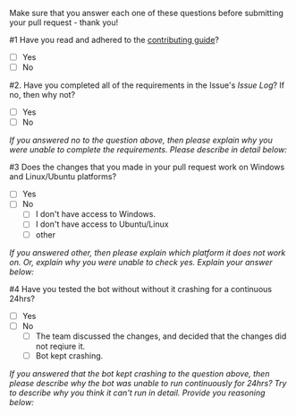 Make sure that you answer each one of these questions before submitting your pull request - thank you!

#1 Have you read and adhered to the [contributing guide]()?
- [ ] Yes
- [ ] No

#2. Have you completed all of the requirements in the Issue's _Issue Log_?  If no, then why not?
- [ ] Yes
- [ ] No

_If you answered no to the question above, then please explain why you were unable to complete the requirements. Please describe in detail below:_




#3 Does the changes that you made in your pull request work on Windows and Linux/Ubuntu platforms?
- [ ] Yes
- [ ] No
    - [ ] I don't have access to Windows.
    - [ ] I don't have access to Ubuntu/Linux
    - [ ] other

_If you answered other, then please explain which platform it does not work on. Or, explain why you were unable to check yes. Explain your answer below:_




#4 Have you tested the bot without without it crashing for a continuous 24hrs?
- [ ] Yes
- [ ] No
  - [ ] The team discussed the changes, and decided that the changes did not reqiure it.
  - [ ] Bot kept crashing.  

_If you answered that the bot kept crashing to the question above, then please describe why the bot was unable to run continuously for 24hrs? Try to describe why you think it can't run in detail. Provide you reasoning below:_
